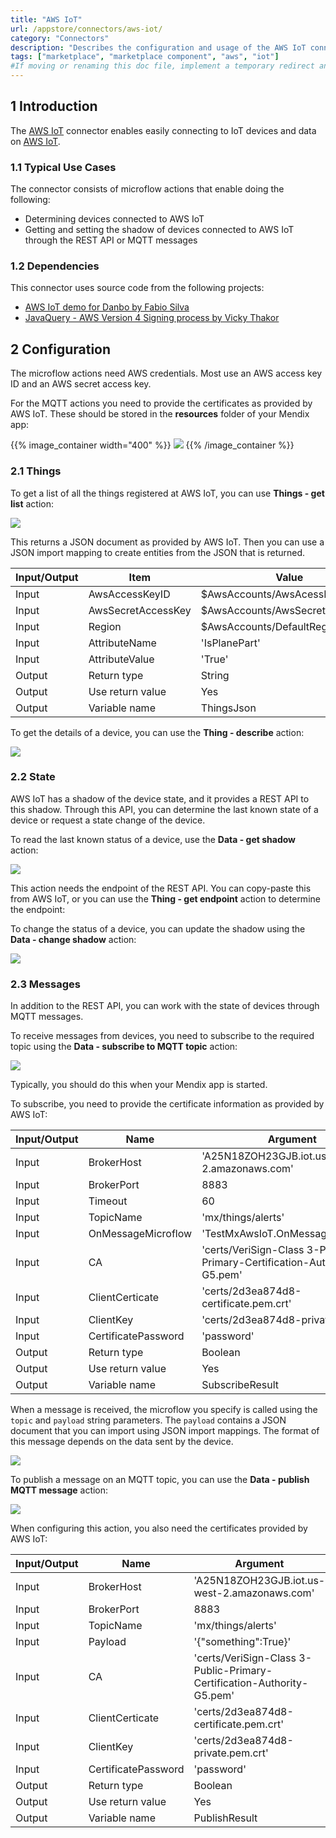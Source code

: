 ```yaml
---
title: "AWS IoT"
url: /appstore/connectors/aws-iot/
category: "Connectors"
description: "Describes the configuration and usage of the AWS IoT connector, which is available in the Mendix Marketplace."
tags: ["marketplace", "marketplace component", "aws", "iot"]
#If moving or renaming this doc file, implement a temporary redirect and let the respective team know they should update the URL in the product. See Mapping to Products for more details. 
---
```


## 1 Introduction

The [AWS IoT](https://marketplace.mendix.com/link/component/2868/) connector enables easily connecting to IoT devices and data on [AWS IoT](https://aws.amazon.com/iot/).

### 1.1 Typical Use Cases

The connector consists of microflow actions that enable doing the following:

* Determining devices connected to AWS IoT
* Getting and setting the shadow of devices connected to AWS IoT through the REST API or MQTT messages

### 1.2  Dependencies

This connector uses source code from the following projects:

* [AWS IoT demo for Danbo by Fabio Silva](https://github.com/awslabs/)
* [JavaQuery - AWS Version 4 Signing process by Vicky Thakor](https://www.javaquery.com/2016/01/aws-version-4-signing-process-complete.html)

## 2 Configuration

The microflow actions need AWS credentials. Most use an AWS access key ID and an AWS secret access key.

For the MQTT actions you need to provide the certificates as provided by AWS IoT. These should be stored
in the **resources** folder of your Mendix app:

{{% image_container width="400" %}}
![](/attachments/appstore/connectors//aws-iot/certificates.png)
{{% /image_container %}}

### 2.1 Things

To get a list of all the things registered at AWS IoT, you can use **Things - get list** action:

![](/attachments/appstore/connectors//aws-iot/thing-get-list.png)

This returns a JSON document as provided by AWS IoT. Then you can use a JSON import mapping to create entities from the JSON that is returned.

| Input/Output| Item | Value |
| ----------- | ---- | ----- |
| Input | AwsAccessKeyID     | $AwsAccounts/AwsAcessKeyId      |
| Input | AwsSecretAccessKey | $AwsAccounts/AwsSecretAccessKey |
| Input | Region             | $AwsAccounts/DefaultRegion      |
| Input | AttributeName      | 'IsPlanePart'                   |
| Input | AttributeValue     | 'True'                          |
| Output | Return type | String |
| Output | Use return value | Yes |
| Output | Variable name | ThingsJson |

To get the details of a device, you can use the **Thing - describe** action:

![](/attachments/appstore/connectors//aws-iot/thing-describe.png)

### 2.2 State

AWS IoT has a shadow of the device state, and it provides a REST API to this shadow. Through this API, you can determine the last known state of a device or request a state change of the device.

To read the last known status of a device, use the **Data - get shadow** action:

![](/attachments/appstore/connectors//aws-iot/data-get-shadow.png)

This action needs the endpoint of the REST API. You can copy-paste this from AWS IoT, or you can use the **Thing - get endpoint** action to determine the endpoint:

To change the status of a device, you can update the shadow using the **Data - change shadow** action:

![](/attachments/appstore/connectors//aws-iot/data-change-shadow.png)

### 2.3 Messages

In addition to the REST API, you can work with the state of devices through MQTT messages.

To receive messages from devices, you need to subscribe to the required topic using the **Data - subscribe to MQTT topic** action:

![](/attachments/appstore/connectors//aws-iot/data-subscribe-mqtt-topic.png)

Typically, you should do this when your Mendix app is started.

To subscribe, you need to provide the certificate information as provided by AWS IoT:

| Input/Output |Name|Argument|
| ------------ | -- | ------ |
| Input | BrokerHost | 'A25N18ZOH23GJB.iot.us-west-2.amazonaws.com' |
| Input | BrokerPort | 8883|
| Input | Timeout | 60 |
| Input | TopicName | 'mx/things/alerts'|
| Input | OnMessageMicroflow| 'TestMxAwsIoT.OnMessageMicroflow' |
| Input | CA | 'certs/VeriSign-Class 3-Public-Primary-Certification-Authority-G5.pem' |
| Input | ClientCerticate | 'certs/2d3ea874d8-certificate.pem.crt' |
| Input | ClientKey |  'certs/2d3ea874d8-private.pem.crt' |
| Input | CertificatePassword | 'password' |
| Output | Return type | Boolean |
| Output | Use return value | Yes |
| Output | Variable name | SubscribeResult |

When a message is received, the microflow you specify is called using the `topic` and `payload` string parameters. The
`payload` contains a JSON document that you can import using JSON import mappings. The format of this message depends on the data sent by the device.

![](/attachments/appstore/connectors//aws-iot/log-message.png)

To publish a message on an MQTT topic, you can use the **Data - publish MQTT message** action:

![](/attachments/appstore/connectors//aws-iot/data-publish-mqtt-message.png)

When configuring this action, you also need the certificates provided by AWS IoT:

| Input/Output |Name|Argument|
| ------------ | -- | ------ |
| Input | BrokerHost | 'A25N18ZOH23GJB.iot.us-west-2.amazonaws.com' |
| Input | BrokerPort | 8883|
| Input | TopicName | 'mx/things/alerts'|
| Input | Payload | '{"something":True}' |
| Input | CA | 'certs/VeriSign-Class 3-Public-Primary-Certification-Authority-G5.pem' |
| Input | ClientCerticate | 'certs/2d3ea874d8-certificate.pem.crt' |
| Input | ClientKey | 'certs/2d3ea874d8-private.pem.crt' |
| Input | CertificatePassword | 'password' |
| Output | Return type | Boolean |
| Output | Use return value | Yes |
| Output | Variable name | PublishResult |
